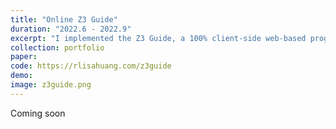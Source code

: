 ```yaml
---
title: "Online Z3 Guide"
duration: "2022.6 - 2022.9"
excerpt: "I implemented the Z3 Guide, a 100% client-side web-based programming/learning environment for Z3 during my Internship in summer 2022 at Microsoft Research, working with Ayana Monroe, Dr. Nikolaj Bjorner and Dr. Peli de Halleux. The development of Z3Guide adopted an iterative design, and has been well perceived by educators and learners of Z3. It is also a first step towards reviving rise4fun, a legacy web environment for research tools developed at RiSE @ MSR. See [my fork](https://rlisahuang.com/z3guide) of the version concluded at the end of my internship, or [here](https://microsoft.github.io/z3guide) for the most recent official Z3Guide."
collection: portfolio
paper:
code: https://rlisahuang.com/z3guide
demo:
image: z3guide.png
---
```


Coming soon
